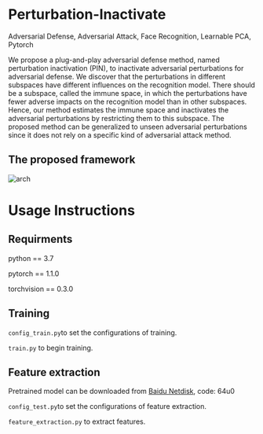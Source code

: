# Perturbation-Inactivate
Adversarial Defense, Adversarial Attack, Face Recognition, Learnable PCA, Pytorch


We propose a plug-and-play adversarial defense method, named perturbation inactivation (PIN), to inactivate adversarial perturbations for adversarial defense. We discover that the perturbations in different subspaces have different influences on the recognition model.  There should be a subspace, called the immune space, in which the perturbations have fewer adverse impacts on the recognition model than in other subspaces. Hence, our method estimates the immune space and inactivates the adversarial perturbations by restricting them to this subspace. The proposed method can be generalized to unseen adversarial perturbations since it does not rely on a specific kind of adversarial attack method.


## The proposed framework

![arch](main_idea_7.png)

# Usage Instructions

## Requirments

python == 3.7

pytorch == 1.1.0

torchvision == 0.3.0

## Training

`config_train.py`to set the configurations of training.

`train.py` to begin training.

## Feature extraction

Pretrained model can be downloaded from [Baidu Netdisk](https://pan.baidu.com/s/1dvoVddvsow1D2p8JD0rW1g), code: 64u0

`config_test.py`to set the configurations of feature extraction.

`feature_extraction.py` to extract features.

